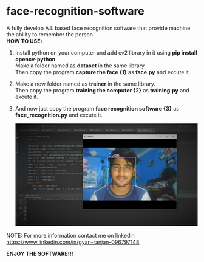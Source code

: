 # face-recognition-software
A fully develop A.I. based face recognition software that provide machine the ability to remember the person.  
**HOW TO USE:** 

1) Install python on your computer and add cv2 library in it using **pip install opencv-python**.     
   Make a folder named as **dataset** in the same library.    
   Then copy the program **capture the face {1}** as **face.py** and excute it. 

2) Make a new folder named as **trainer** in the same library.    
   Then copy the program **training the computer {2}** as **training.py** and excute it. 

3) And now just copy the program **face recognition software {3}** as **face_recognition.py** and excute it.

   ![alt-text](https://github.com/rgyan619/face-recognition-software/blob/master/me.png)

NOTE: For more information contact me on linkedin https://www.linkedin.com/in/gyan-ranjan-096797148 
    
  **ENJOY THE SOFTWARE!!!**
